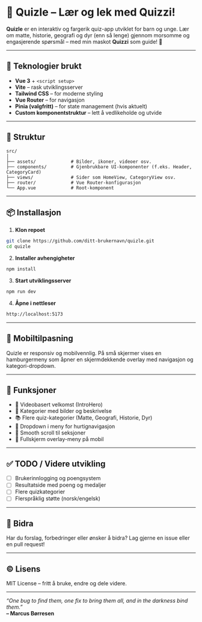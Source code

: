 # 🎉 Quizle – Lær og lek med Quizzi!

**Quizle** er en interaktiv og fargerik quiz-app utviklet for barn og unge. Lær om matte, historie, geografi og dyr (enn så lenge) gjennom morsomme og engasjerende spørsmål – med min maskot **Quizzi** som guide! 🦊

---

## 🚀 Teknologier brukt

- **Vue 3** + `<script setup>`
- **Vite** – rask utviklingsserver
- **Tailwind CSS** – for moderne styling
- **Vue Router** – for navigasjon
- **Pinia (valgfritt)** – for state management (hvis aktuelt)
- **Custom komponentstruktur** – lett å vedlikeholde og utvide

---

## 🧱 Struktur

```
src/
│
├── assets/             # Bilder, ikoner, videoer osv.
├── components/         # Gjenbrukbare UI-komponenter (f.eks. Header, CategoryCard)
├── views/              # Sider som HomeView, CategoryView osv.
├── router/             # Vue Router-konfigurasjon
└── App.vue             # Root-komponent
```

---

## 📦 Installasjon

1. **Klon repoet**

```bash
git clone https://github.com/ditt-brukernavn/quizle.git
cd quizle
```

2. **Installer avhengigheter**

```bash
npm install
```

3. **Start utviklingsserver**

```bash
npm run dev
```

4. **Åpne i nettleser**

```bash
http://localhost:5173
```

---

## 📱 Mobiltilpasning

Quizle er responsiv og mobilvennlig. På små skjermer vises en hamburgermeny som åpner en skjermdekkende overlay med navigasjon og kategori-dropdown.

---

## 🌈 Funksjoner

- 🎥 Videobasert velkomst (IntroHero)
- 🔢 Kategorier med bilder og beskrivelse
- 📚 Flere quiz-kategorier (Matte, Geografi, Historie, Dyr)
- 🔽 Dropdown i meny for hurtignavigasjon
- 🧭 Smooth scroll til seksjoner
- 📱 Fullskjerm overlay-meny på mobil

---

## ✅ TODO / Videre utvikling

- [ ] Brukerinnlogging og poengsystem
- [ ] Resultatside med poeng og medaljer
- [ ] Flere quizkategorier
- [ ] Flerspråklig støtte (norsk/engelsk)

---

## 🧠 Bidra

Har du forslag, forbedringer eller ønsker å bidra? Lag gjerne en issue eller en pull request!

---

## © Lisens

MIT License – fritt å bruke, endre og dele videre.

---

_“One bug to find them, one fix to bring them all, and in the darkness bind them.”_  
**– Marcus Børresen**
